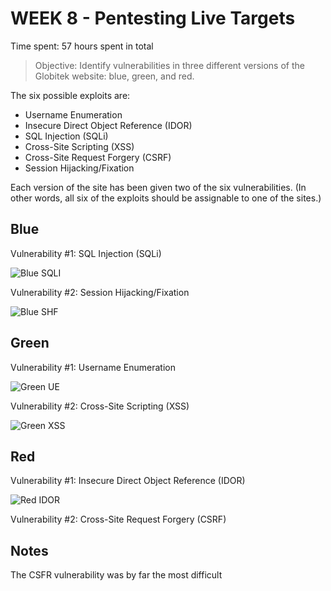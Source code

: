 
# WEEK 8 - Pentesting Live Targets

Time spent: 57 hours spent in total

> Objective: Identify vulnerabilities in three different versions of the Globitek website: blue, green, and red.

The six possible exploits are:
* Username Enumeration
* Insecure Direct Object Reference (IDOR)
* SQL Injection (SQLi)
* Cross-Site Scripting (XSS)
* Cross-Site Request Forgery (CSRF)
* Session Hijacking/Fixation

Each version of the site has been given two of the six vulnerabilities. (In other words, all six of the exploits should be assignable to one of the sites.)

## Blue

Vulnerability #1: SQL Injection (SQLi)

<img
src= 'https://github.com/agieger/Week-8/blob/master/8-%20Blue%20SQL.gif'
title='Blue SQLI' width='' alt='Blue SQLI' />

Vulnerability #2: Session Hijacking/Fixation

<img
src= 'https://github.com/agieger/Week-8/blob/master/8-%20Blue%20Session%20Hijacking.gif'
title= 'Blue SHF' width='' alt='Blue SHF' />


## Green

Vulnerability #1: Username Enumeration

<img 
src= 'https://github.com/agieger/Week-8/blob/master/8-%20Green%20User%20Enumeration%20Issue.gif'
title= 'Green UE' width='' alt='Green UE' />

Vulnerability #2: Cross-Site Scripting (XSS)

<img 
src= 'https://github.com/agieger/Week-8/blob/master/8-%20Green%20XSS.gif'
title= 'Green XSS' width='' alt='Green XSS' />



## Red

Vulnerability #1: Insecure Direct Object Reference (IDOR)

<img 
src= 'https://github.com/agieger/Week-8/blob/master/8-%20Red%20IDOR.gif'
title='Red IDOR' width='' alt='Red IDOR' />

Vulnerability #2: Cross-Site Request Forgery (CSRF)


## Notes

The CSFR vulnerability was by far the most difficult 

